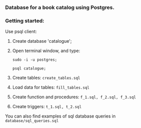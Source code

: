 ### **Database for a book catalog using Postgres**.

### **Getting started:**

Use psql client:

1) Create database 'catalogue';
2) Open terminal window, and type:
   
   ``sudo -i -u postgres;``
   
   ``psql catalogue;``
3) Create tables: 
``create_tables.sql``
   
4) Load data for tables: ``fill_tables.sql``

5) Create function and procedures:
``f_1.sql, f_2.sql, f_3.sql``
   
6) Create triggers: ``t_1.sql, t_2.sql``
 
You can also find examples of sql database queries in ``database/sql_queries.sql``
